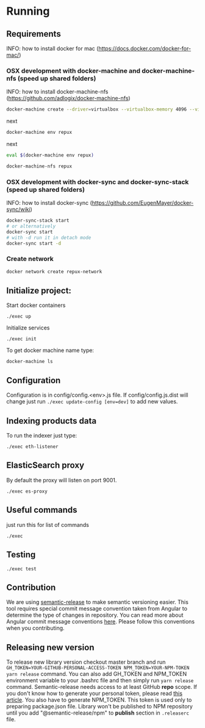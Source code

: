 # Running

## Requirements
INFO: how to install docker for mac (https://docs.docker.com/docker-for-mac/)

### OSX development with docker-machine and docker-machine-nfs (speed up shared folders)

INFO: how to install docker-machine-nfs (https://github.com/adlogix/docker-machine-nfs)

```sh
docker-machine create --driver=virtualbox --virtualbox-memory 4096 --virtualbox-cpu-count 2 repux
```
next

```sh
docker-machine env repux
```
next

```sh
eval $(docker-machine env repux)
```

```sh
docker-machine-nfs repux
```

### OSX development with docker-sync and docker-sync-stack (speed up shared folders)

INFO: how to install docker-sync (https://github.com/EugenMayer/docker-sync/wiki)

```bash
docker-sync-stack start
# or alternatively
docker-sync start
# with -d run it in detach mode
docker-sync start -d
```

### Create network
```sh
docker network create repux-network
```

## Initialize project:  

Start docker containers
```
./exec up
```

Initialize services
```
./exec init
```

To get docker machine name type:
```
docker-machine ls
```

## Configuration

Configuration is in config/config.\<env\>.js file.
If config/config.js.dist will change just run `./exec update-config [env=dev]` to add new values.

## Indexing products data

To run the indexer just type:
```
./exec eth-listener
```

## ElasticSearch proxy

By default the proxy will listen on port 9001.
```
./exec es-proxy
```

## Useful commands

just run this for list of commands
```
./exec
```

## Testing

```
./exec test
```

## Contribution
We are using [semantic-release](https://github.com/semantic-release/semantic-release) to make semantic versioning easier.
This tool requires special commit message convention taken from Angular to determine the type of changes in repository.
You can read more about Angular commit message conventions [here](https://github.com/angular/angular.js/blob/master/DEVELOPERS.md#-git-commit-guidelines).
Please follow this conventions when you contributing.

## Releasing new version
To release new library version checkout master branch and run `GH_TOKEN=YOUR-GITHUB-PERSONAL-ACCESS-TOKEN NPM_TOKEN=YOUR-NPM-TOKEN yarn release` command.
You can also add GH_TOKEN and NPM_TOKEN environment variable to your .bashrc file and then simply run `yarn release` command.
Semantic-release needs access to at least GitHub **repo** scope. If you don't know how to generate your personal token, please read
[this article](https://help.github.com/articles/creating-a-personal-access-token-for-the-command-line/). You also have to generate NPM_TOKEN. This
token is used only to preparing package.json file. Library won't be published to NPM repository until you add "@semantic-release/npm" to **publish** section
in `.releaserc` file.
